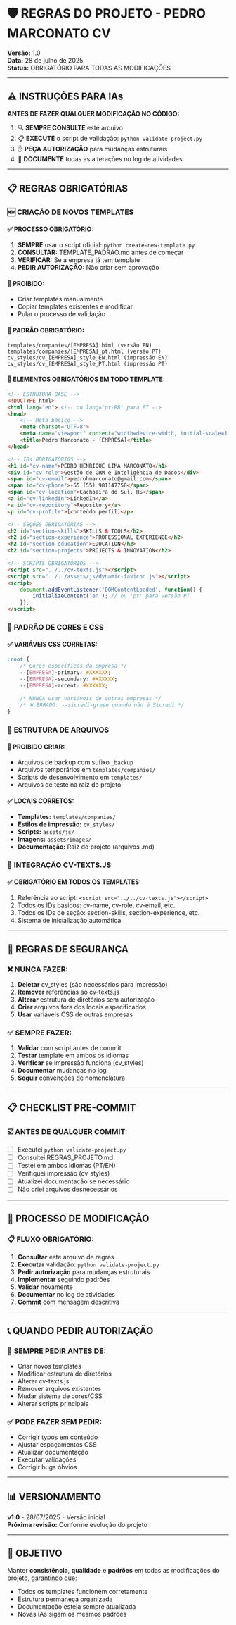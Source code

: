 # 🛡️ REGRAS DO PROJETO - PEDRO MARCONATO CV

**Versão:** 1.0  
**Data:** 28 de julho de 2025  
**Status:** OBRIGATÓRIO PARA TODAS AS MODIFICAÇÕES

---

## ⚠️ **INSTRUÇÕES PARA IAs**

**ANTES DE FAZER QUALQUER MODIFICAÇÃO NO CÓDIGO:**
1. 🔍 **SEMPRE CONSULTE** este arquivo
2. 📋 **EXECUTE** o script de validação: `python validate-project.py`
3. ✋ **PEÇA AUTORIZAÇÃO** para mudanças estruturais
4. 📝 **DOCUMENTE** todas as alterações no log de atividades

---

## 📋 REGRAS OBRIGATÓRIAS

### 🆕 **CRIAÇÃO DE NOVOS TEMPLATES**

#### ✅ **PROCESSO OBRIGATÓRIO:**
1. **SEMPRE** usar o script oficial: `python create-new-template.py`
2. **CONSULTAR:** TEMPLATE_PADRAO.md antes de começar
3. **VERIFICAR:** Se a empresa já tem template
4. **PEDIR AUTORIZAÇÃO:** Não criar sem aprovação

#### 🚫 **PROIBIDO:**
- Criar templates manualmente
- Copiar templates existentes e modificar
- Pular o processo de validação

#### 📝 **PADRÃO OBRIGATÓRIO:**
```
templates/companies/[EMPRESA].html (versão EN)
templates/companies/[EMPRESA]_pt.html (versão PT)
cv_styles/cv_[EMPRESA]_style_EN.html (impressão EN)
cv_styles/cv_[EMPRESA]_style_PT.html (impressão PT)
```

#### 🔧 **ELEMENTOS OBRIGATÓRIOS EM TODO TEMPLATE:**
```html
<!-- ESTRUTURA BASE -->
<!DOCTYPE html>
<html lang="en"> <!-- ou lang="pt-BR" para PT -->
<head>
    <!-- Meta básico -->
    <meta charset="UTF-8">
    <meta name="viewport" content="width=device-width, initial-scale=1.0">
    <title>Pedro Marconato - [EMPRESA]</title>
</head>

<!-- IDs OBRIGATÓRIOS -->
<h1 id="cv-name">PEDRO HENRIQUE LIMA MARCONATO</h1>
<div id="cv-role">Gestão de CRM e Inteligência de Dados</div>
<span id="cv-email">pedrohmarconato@gmail.com</span>
<span id="cv-phone">+55 (55) 981147758</span>
<span id="cv-location">Cachoeira do Sul, RS</span>
<a id="cv-linkedin">LinkedIn</a>
<a id="cv-repository">Repository</a>
<p id="cv-profile">[conteúdo perfil]</p>

<!-- SEÇÕES OBRIGATÓRIAS -->
<h2 id="section-skills">SKILLS & TOOLS</h2>
<h2 id="section-experience">PROFESSIONAL EXPERIENCE</h2>
<h2 id="section-education">EDUCATION</h2>
<h2 id="section-projects">PROJECTS & INNOVATION</h2>

<!-- SCRIPTS OBRIGATÓRIOS -->
<script src="../../cv-texts.js"></script>
<script src="../../assets/js/dynamic-favicon.js"></script>
<script>
    document.addEventListener('DOMContentLoaded', function() {
        initializeContent('en'); // ou 'pt' para versão PT
    });
</script>
```

### 🎨 **PADRÃO DE CORES E CSS**

#### ✅ **VARIÁVEIS CSS CORRETAS:**
```css
:root {
    /* Cores específicas da empresa */
    --[EMPRESA]-primary: #XXXXXX;
    --[EMPRESA]-secondary: #XXXXXX;
    --[EMPRESA]-accent: #XXXXXX;
    
    /* NUNCA usar variáveis de outras empresas */
    /* ❌ ERRADO: --sicredi-green quando não é Sicredi */
}
```

### 📁 **ESTRUTURA DE ARQUIVOS**

#### 🚫 **PROIBIDO CRIAR:**
- Arquivos de backup com sufixo `_backup`
- Arquivos temporários em `templates/companies/`
- Scripts de desenvolvimento em `templates/`
- Arquivos de teste na raiz do projeto

#### ✅ **LOCAIS CORRETOS:**
- **Templates:** `templates/companies/`
- **Estilos de impressão:** `cv_styles/`
- **Scripts:** `assets/js/`
- **Imagens:** `assets/images/`
- **Documentação:** Raiz do projeto (arquivos .md)

### 🔗 **INTEGRAÇÃO CV-TEXTS.JS**

#### ✅ **OBRIGATÓRIO EM TODOS OS TEMPLATES:**
1. Referência ao script: `<script src="../../cv-texts.js"></script>`
2. Todos os IDs básicos: cv-name, cv-role, cv-email, etc.
3. Todos os IDs de seção: section-skills, section-experience, etc.
4. Sistema de inicialização automática

---

## 🚨 REGRAS DE SEGURANÇA

### ❌ **NUNCA FAZER:**
1. **Deletar** cv_styles (são necessários para impressão)
2. **Remover** referências ao cv-texts.js
3. **Alterar** estrutura de diretórios sem autorização
4. **Criar** arquivos fora dos locais especificados
5. **Usar** variáveis CSS de outras empresas

### ✅ **SEMPRE FAZER:**
1. **Validar** com script antes de commit
2. **Testar** template em ambos os idiomas
3. **Verificar** se impressão funciona (cv_styles)
4. **Documentar** mudanças no log
5. **Seguir** convenções de nomenclatura

---

## 📋 CHECKLIST PRE-COMMIT

### ☑️ **ANTES DE QUALQUER COMMIT:**
- [ ] Executei `python validate-project.py`
- [ ] Consultei REGRAS_PROJETO.md
- [ ] Testei em ambos idiomas (PT/EN)
- [ ] Verifiquei impressão (cv_styles)
- [ ] Atualizei documentação se necessário
- [ ] Não criei arquivos desnecessários

---

## 🔄 PROCESSO DE MODIFICAÇÃO

### 📋 **FLUXO OBRIGATÓRIO:**
1. **Consultar** este arquivo de regras
2. **Executar** validação: `python validate-project.py`
3. **Pedir autorização** para mudanças estruturais
4. **Implementar** seguindo padrões
5. **Validar** novamente
6. **Documentar** no log de atividades
7. **Commit** com mensagem descritiva

---

## 📞 QUANDO PEDIR AUTORIZAÇÃO

### 🛑 **SEMPRE PEDIR ANTES DE:**
- Criar novos templates
- Modificar estrutura de diretórios
- Alterar cv-texts.js
- Remover arquivos existentes
- Mudar sistema de cores/CSS
- Alterar scripts principais

### ✅ **PODE FAZER SEM PEDIR:**
- Corrigir typos em conteúdo
- Ajustar espaçamentos CSS
- Atualizar documentação
- Executar validações
- Corrigir bugs óbvios

---

## 📊 VERSIONAMENTO

**v1.0** - 28/07/2025 - Versão inicial  
**Próxima revisão:** Conforme evolução do projeto

---

## 🎯 OBJETIVO

Manter **consistência**, **qualidade** e **padrões** em todas as modificações do projeto, garantindo que:
- Todos os templates funcionem corretamente
- Estrutura permaneça organizada  
- Documentação esteja sempre atualizada
- Novas IAs sigam os mesmos padrões